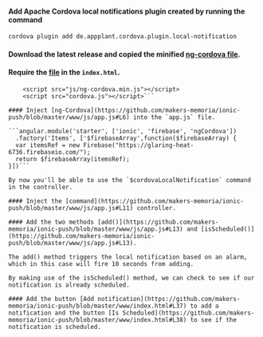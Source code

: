 #### Add Apache Cordova local notifications plugin created by running the command 

`cordova plugin add de.appplant.cordova.plugin.local-notification`

#### Download the latest release and copied the minified [ng-cordova file](https://github.com/makers-memoria/ionic-push/blob/master/www/js/ng-cordova.min.js).

#### Require the [file](https://github.com/makers-memoria/ionic-push/blob/master/www/index.html#L19) in the `index.html`.

```<!-- cordova script (this will be a 404 during development) -->
    <script src="js/ng-cordova.min.js"></script>
    <script src="cordova.js"></script>```

#### Inject [ng-Cordova](https://github.com/makers-memoria/ionic-push/blob/master/www/js/app.js#L6) into the `app.js` file.

```angular.module('starter', ['ionic', 'firebase', 'ngCordova'])
  .factory('Items', ['$firebaseArray',function($firebaseArray) {
  var itemsRef = new Firebase("https://glaring-heat-6736.firebaseio.com/");
  return $firebaseArray(itemsRef);
}])```

By now you'll be able to use the `$cordovaLocalNotification` command in the controller.

#### Inject the [command](https://github.com/makers-memoria/ionic-push/blob/master/www/js/app.js#L11) controller.

#### Add the two methods [add()](https://github.com/makers-memoria/ionic-push/blob/master/www/js/app.js#L13) and [isScheduled()](https://github.com/makers-memoria/ionic-push/blob/master/www/js/app.js#L13).

The add() method triggers the local notification based on an alarm, which in this case will fire 10 seconds from adding.

By making use of the isScheduled() method, we can check to see if our notification is already scheduled.

#### Add the button [Add notification](https://github.com/makers-memoria/ionic-push/blob/master/www/index.html#L37) to add a notification and the button [Is Scheduled](https://github.com/makers-memoria/ionic-push/blob/master/www/index.html#L38) to see if the notification is scheduled.




